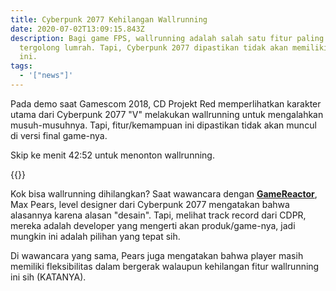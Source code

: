 ```yaml
---
title: Cyberpunk 2077 Kehilangan Wallrunning
date: 2020-07-02T13:09:15.843Z
description: Bagi game FPS, wallrunning adalah salah satu fitur paling keren dan
  tergolong lumrah. Tapi, Cyberpunk 2077 dipastikan tidak akan memiliki fitur
  ini.
tags:
  - '["news"]'
---
```

Pada demo saat Gamescom 2018, CD Projekt Red memperlihatkan karakter utama dari Cyberpunk 2077 "V" melakukan wallrunning untuk mengalahkan musuh-musuhnya. Tapi, fitur/kemampuan ini dipastikan tidak akan muncul di versi final game-nya. 

Skip ke menit 42:52 untuk menonton wallrunning.

{{<youtube fQ3gYX6jV7E>}}

Kok bisa wallrunning dihilangkan? Saat wawancara dengan **[GameReactor](https://www.gamereactor.eu/cyberpunk-2077s-wall-running-scrapped-due-to-design-reasons/)**, Max Pears, level designer dari Cyberpunk 2077 mengatakan bahwa alasannya karena alasan "desain". Tapi, melihat track record dari CDPR, mereka adalah developer yang mengerti akan produk/game-nya, jadi mungkin ini adalah pilihan yang tepat sih.

Di wawancara yang sama, Pears juga mengatakan bahwa player masih memiliki fleksibilitas dalam bergerak walaupun kehilangan fitur wallrunning ini sih (KATANYA).
